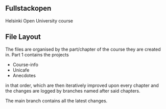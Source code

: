 ## Fullstackopen
Helsinki Open University course

## File Layout
The files are organised by the part/chapter of the course they are created in. Part 1 contains the projects
- Course-info
- Unicafe
- Anecdotes

in that order, which are then iteratively improved upon every chapter and the changes are logged by branches named after said chapters.

The main branch contains all the latest changes.
